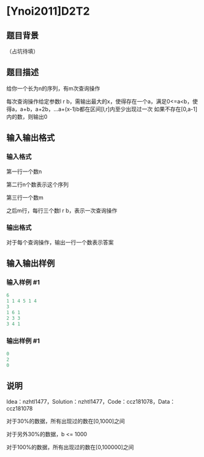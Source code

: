 # [Ynoi2011]D2T2

## 题目背景

（占坑待填）

## 题目描述

给你一个长为n的序列，有m次查询操作

每次查询操作给定参数l r b，需输出最大的x，使得存在一个a，满足0<=a<b，使得a，a+b，a+2b，...a+(x-1)b都在区间[l,r]内至少出现过一次 如果不存在[0,a-1]内的数，则输出0

## 输入输出格式

### 输入格式

第一行一个数n

第二行n个数表示这个序列

第三行一个数m

之后m行，每行三个数l r b，表示一次查询操作

### 输出格式

对于每个查询操作，输出一行一个数表示答案

## 输入输出样例

### 输入样例 #1

```cpp
6
1 1 4 5 1 4
3
1 6 1
2 3 3
3 4 1
```


### 输出样例 #1

```cpp
0
2
0
```


## 说明

Idea：nzhtl1477，Solution：nzhtl1477，Code：ccz181078，Data：ccz181078

对于30%的数据，所有出现过的数在[0,1000]之间

对于另外30%的数据，b <= 1000

对于100%的数据，所有出现过的数在[0,100000]之间

